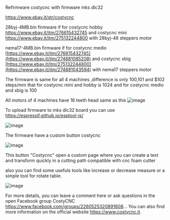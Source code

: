 Refirmware costycnc with firmware mks dlc32

https://www.ebay.it/str/costycnc


28byj-4MB.bin firmware if for costycnc hobby https://www.ebay.it/itm/276615432745 and costycnc mini https://www.ebay.it/itm/275132244800
with 28byj-48 steppers motor

nema17-4MB.bin firmware if for costycnc medio [https://www.ebay.it/itm/276615432745](https://www.ebay.it/itm/274881085208) and costycnc xbig [https://www.ebay.it/itm/275132244800](https://www.ebay.it/itm/274881043594)
with nema17 steppers motor

The firmware is same for all 4 machines ,difference is only $100,$101 and $102 steps/mm that for costycnc mini and hobby is 1024 and for
costycnc medio and xbig is 100 

All motors of 4 machines have 16 teeth head same as this ![image](https://github.com/user-attachments/assets/967aca78-469b-4e21-9c8b-d2f761daaaca)

To upload firmware to mks dlc32 board you can use https://espressif.github.io/esptool-js/

![image](https://github.com/user-attachments/assets/2e341f5f-2b04-482d-8212-6cd64c96645c)

The firmware have a custom button costycnc

![image](https://github.com/user-attachments/assets/8c5ed82a-64e5-4d49-8a60-bd270e108cec)

This button "Costycnc" open a custom page where you can create a text and transform quickly in a cutting path compatible with cnc foam cutter

also you can find some usefuls tools like increase or decrease measure or a simple tool for rotate table.

![image](https://github.com/user-attachments/assets/56e9e3e0-a4ea-432c-8c5b-05eb4573aaba)



For more details, you can leave a comment here or ask questions in the open Facebook group CostyCNC https://www.facebook.com/groups/2260525320891608... You can also find more information on the official website https://www.costycnc.it.


